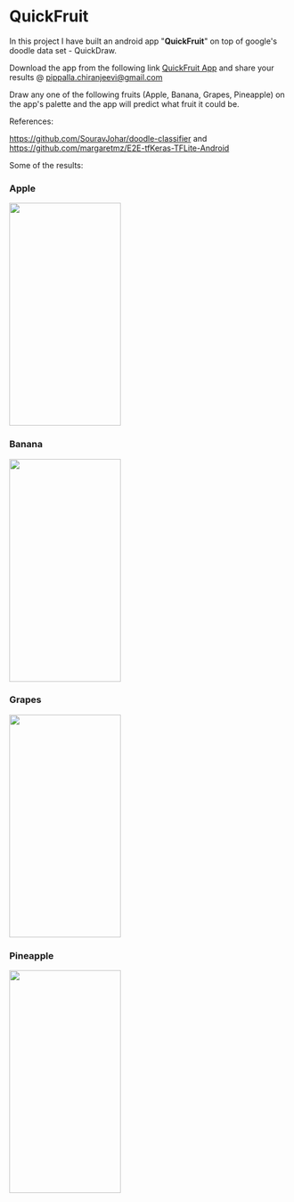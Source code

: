 # QuickFruit

In this project I have built an android app "<b>QuickFruit</b>" on top of google's doodle data set - QuickDraw.

Download the app from the following link <a href="https://github.com/chiranjeevipippalla/QuickFruit/blob/master/app-debug.apk">QuickFruit App</a> and share your results @ pippalla.chiranjeevi@gmail.com

Draw any one of the following fruits (Apple, Banana, Grapes, Pineapple) on the app's palette and the app will predict what fruit it could be.

References:

https://github.com/SouravJohar/doodle-classifier and https://github.com/margaretmz/E2E-tfKeras-TFLite-Android

Some of the results:

<h3>Apple</h3>
<img src="https://github.com/chiranjeevipippalla/QuickFruit/blob/master/results/apple.jpg" width="200" height="400">

<h3>Banana</h3>
<img src="https://github.com/chiranjeevipippalla/QuickFruit/blob/master/results/banana.jpg" width="200" height="400">

<h3>Grapes</h3>
<img src="https://github.com/chiranjeevipippalla/QuickFruit/blob/master/results/grapes.jpg" width="200" height="400">

<h3>Pineapple</h3>
<img src="https://github.com/chiranjeevipippalla/QuickFruit/blob/master/results/pineapple.jpg" width="200" height="400">
